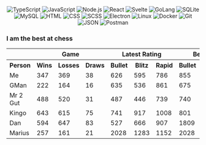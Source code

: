 
<p align="center">
<img alt="TypeScript"  src="https://img.shields.io/badge/-TypeScript-3178C6?style=for-the-badge&logoColor=white&logo=typescript" />
<img alt="JavaScript"  src="https://img.shields.io/badge/-JavaScript-F7DF1E?style=for-the-badge&logoColor=black&logo=javascript" />
<img alt="Node.js"  src="https://img.shields.io/badge/-Node.js-339933?style=for-the-badge&logoColor=white&logo=node.js" />
<img alt="React"  src="https://img.shields.io/badge/-React-61DAFB?style=for-the-badge&logoColor=white&logo=react" />
<img alt="Svelte"  src="https://img.shields.io/badge/-Svelte-FF3E00?style=for-the-badge&logoColor=white&logo=svelte" />
<img alt="GoLang"  src="https://img.shields.io/badge/-GoLang-00ADD8?style=for-the-badge&logoColor=white&logo=Go" />
<img alt="SQLite"  src="https://img.shields.io/badge/-SQLite-003B57?style=for-the-badge&logoColor=white&logo=SQLite" />
<img alt="MySQL"  src="https://img.shields.io/badge/-MySQL-4479A1?style=for-the-badge&logoColor=white&logo=MySQL" />
<img alt="HTML"  src="https://img.shields.io/badge/-HTML5-E34F26?style=for-the-badge&logoColor=white&logo=HTML5" />
<img alt="CSS"  src="https://img.shields.io/badge/-CSS3-1572B6?style=for-the-badge&logoColor=white&logo=CSS3" />
<img alt="SCSS"  src="https://img.shields.io/badge/-SCSS-CC6699?style=for-the-badge&logoColor=white&logo=SASS" />
<img alt="Electron"  src="https://img.shields.io/badge/-Electron-47848F?style=for-the-badge&logoColor=white&logo=Electron" />
<img alt="Linux"  src="https://img.shields.io/badge/-Linux-FCC624?style=for-the-badge&logoColor=black&logo=Linux" />
<img alt="Docker"  src="https://img.shields.io/badge/-Docker-2496ED?style=for-the-badge&logoColor=white&logo=Docker" />
<img alt="Git"  src="https://img.shields.io/badge/-Git-F05032?style=for-the-badge&logoColor=white&logo=Git" />
<img alt="JSON"  src="https://img.shields.io/badge/-JSON-black?style=for-the-badge&logoColor=white&logo=JSON" />
<img alt="Postman"  src="https://img.shields.io/badge/-Postman-FF6C37?style=for-the-badge&logoColor=white&logo=Postman" />
</p>

### I am the best at chess

<table>
<tr>
  <td rowspan="1"></td>
  <th colspan="3" scope="colgroup">Game</th>
  <th colspan="3" scope="colgroup">Latest Rating</th>
  <th colspan="3" scope="colgroup">Best Rating</th>
</tr>
<tr>
  <th>Person</th>
  <th>Wins</th>
  <th>Losses</th>
  <th>Draws</th>
  <th>Bullet</th>
  <th>Blitz</th>
  <th>Rapid</th>
  <th>Bullet</th>
  <th>Blitz</th>
  <th>Rapid</th>
</tr>
  
<tr>
  <td>Me</td>
  <td>347</td>
  <td>369</td>
  <td>38</td>
  <td>626</td>
  <td>595</td>
  <td>786</td>
  <td>855</td>
  <td>867</td>
  <td>827</td>
</tr>
    

<tr>
  <td>GMan</td>
  <td>222</td>
  <td>164</td>
  <td>16</td>
  <td>635</td>
  <td>536</td>
  <td>861</td>
  <td>675</td>
  <td>621</td>
  <td>861</td>
</tr>
    

<tr>
  <td>Mr 2 Gut</td>
  <td>488</td>
  <td>520</td>
  <td>31</td>
  <td>487</td>
  <td>446</td>
  <td>739</td>
  <td>740</td>
  <td>963</td>
  <td>756</td>
</tr>
    

<tr>
  <td>Kingo</td>
  <td>643</td>
  <td>615</td>
  <td>75</td>
  <td>741</td>
  <td>917</td>
  <td>1008</td>
  <td>801</td>
  <td>1419</td>
  <td>1058</td>
</tr>
    

<tr>
  <td>Dan</td>
  <td>594</td>
  <td>647</td>
  <td>83</td>
  <td>527</td>
  <td>666</td>
  <td>907</td>
  <td>1809</td>
  <td>1388</td>
  <td>1806</td>
</tr>
    

<tr>
  <td>Marius</td>
  <td>257</td>
  <td>161</td>
  <td>21</td>
  <td>2028</td>
  <td>1283</td>
  <td>1152</td>
  <td>2028</td>
  <td>1480</td>
  <td>1197</td>
</tr>
    
</table>